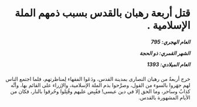 <h1 dir="rtl">قتل أربعة رهبان بالقدس بسبب ذمهم الملة الإسلامية .</h1>

<h5 dir="rtl">العام الهجري:  795

الشهر القمري: ذو الحجة

العام الميلادي: 1393</h5>

<p dir="rtl">خرج أربعةٌ من رهبان النصارى بمدينة القدس، ودَعَوا الفقهاء لِمناظرتهم، فلما اجتمع الناس لهم جهَروا بالسوء من القول، وصرَّحوا بذم الملة الإسلامية، والإزراء على القائم بها، وأنَّه كذابٌ وساحر، وما الحق إلا في دين عيسى! فقُبِض عليهم وقُتِلوا وحُرقوا بالنار، فكان من الأيام المشهورة بالقدس.</p></br>
